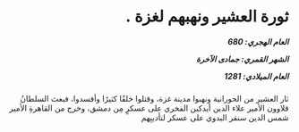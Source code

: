<h1 dir="rtl">ثورة العشير ونهبهم لغزة .</h1>

<h5 dir="rtl">العام الهجري:  680

الشهر القمري: جمادى الآخرة

العام الميلادي: 1281</h5>

<p dir="rtl">ثار العشير من الحورانية ونهبوا مدينة غزة، وقتلوا خلقًا كثيرًا وأفسدوا، فبعث السلطانُ قلاوون الأمير علاء الدين أيدكين الفخري على عسكرٍ مِن دمشق، وخرج من القاهرةِ الأمير شمس الدين سنقر البدوي على عسكر لتأديبِهم</p></br>
